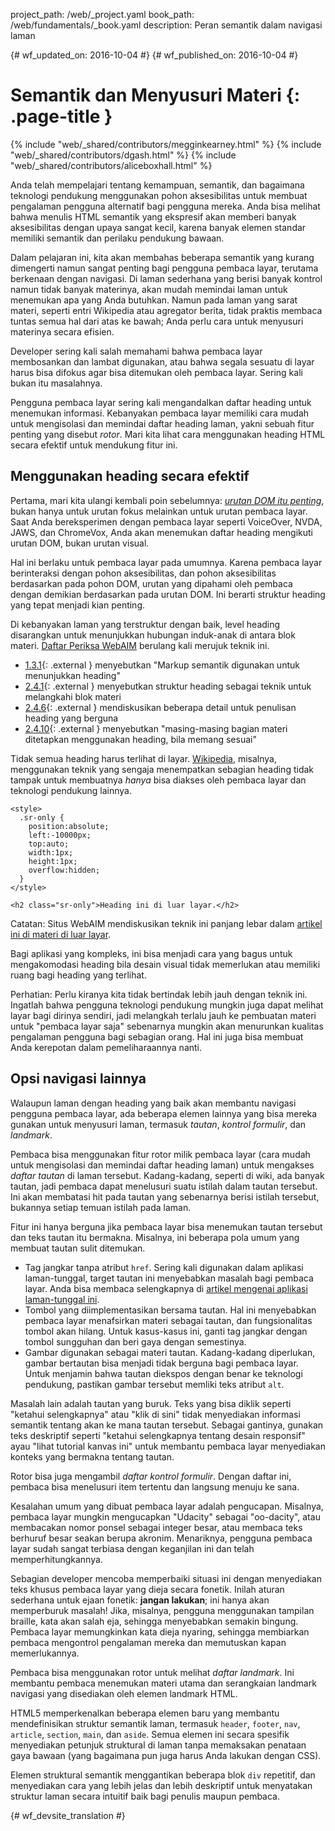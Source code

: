 project_path: /web/_project.yaml
book_path: /web/fundamentals/_book.yaml
description: Peran semantik dalam navigasi laman


{# wf_updated_on: 2016-10-04 #}
{# wf_published_on: 2016-10-04 #}

# Semantik dan Menyusuri Materi {: .page-title }

{% include "web/_shared/contributors/megginkearney.html" %}
{% include "web/_shared/contributors/dgash.html" %}
{% include "web/_shared/contributors/aliceboxhall.html" %}



Anda telah mempelajari tentang kemampuan, semantik, dan bagaimana teknologi pendukung menggunakan
pohon aksesibilitas untuk membuat pengalaman pengguna alternatif bagi pengguna mereka.
Anda bisa melihat bahwa menulis HTML semantik yang ekspresif akan memberi banyak
aksesibilitas dengan upaya sangat kecil, karena banyak elemen standar memiliki
semantik dan perilaku pendukung bawaan.

Dalam pelajaran ini, kita akan membahas beberapa semantik yang kurang dimengerti namun sangat penting bagi
pengguna pembaca layar, terutama berkenaan dengan navigasi. Di laman sederhana yang berisi
banyak kontrol namun tidak banyak materinya, akan mudah memindai laman untuk menemukan
apa yang Anda butuhkan. Namun pada laman yang sarat materi, seperti entri Wikipedia atau
agregator berita, tidak praktis membaca tuntas semua hal dari atas ke bawah; Anda
perlu cara untuk menyusuri materinya secara efisien.

Developer sering kali salah memahami bahwa pembaca layar membosankan dan lambat
digunakan, atau bahwa segala sesuatu di layar harus bisa difokus agar bisa ditemukan
oleh pembaca layar. Sering kali bukan itu masalahnya.

Pengguna pembaca layar sering kali mengandalkan daftar heading untuk menemukan informasi. Kebanyakan
pembaca layar memiliki cara mudah untuk mengisolasi dan memindai daftar heading laman, yakni sebuah
fitur penting yang disebut *rotor*. Mari kita lihat cara menggunakan heading HTML
secara efektif untuk mendukung fitur ini.

## Menggunakan heading secara efektif

Pertama, mari kita ulangi kembali poin sebelumnya: [*urutan DOM itu
penting*](/web/fundamentals/accessibility/focus/dom-order-matters), bukan hanya untuk
urutan fokus melainkan untuk urutan pembaca layar. Saat Anda bereksperimen dengan pembaca layar
seperti VoiceOver, NVDA, JAWS, dan ChromeVox, Anda akan menemukan daftar heading mengikuti
urutan DOM, bukan urutan visual.

Hal ini berlaku untuk pembaca layar pada umumnya. Karena pembaca layar berinteraksi dengan
pohon aksesibilitas, dan pohon aksesibilitas berdasarkan pada pohon DOM, urutan
yang dipahami oleh pembaca dengan demikian berdasarkan pada urutan DOM. Ini
berarti struktur heading yang tepat menjadi kian penting.

Di kebanyakan laman yang terstruktur dengan baik, level heading disarangkan untuk menunjukkan
hubungan induk-anak di antara blok materi. [Daftar Periksa
WebAIM](http://webaim.org/standards/wcag/checklist) berulang kali merujuk
teknik ini.

 - [1.3.1](http://webaim.org/standards/wcag/checklist#sc1.3.1){: .external }
   menyebutkan "Markup semantik digunakan untuk menunjukkan heading"
 - [2.4.1](http://webaim.org/standards/wcag/checklist#sc2.4.1){: .external }
   menyebutkan struktur heading sebagai teknik untuk melangkahi blok
   materi
 - [2.4.6](http://webaim.org/standards/wcag/checklist#sc2.4.6){: .external }
   mendiskusikan beberapa detail untuk penulisan heading yang berguna
 - [2.4.10](http://webaim.org/standards/wcag/checklist#sc2.4.10){: .external }
   menyebutkan "masing-masing bagian materi ditetapkan menggunakan heading,
   bila memang sesuai"

Tidak semua heading harus terlihat di layar.
[Wikipedia](https://www.wikipedia.org/), misalnya, menggunakan teknik yang
sengaja menempatkan sebagian heading tidak tampak untuk membuatnya
*hanya* bisa diakses oleh pembaca layar dan teknologi pendukung lainnya.

    <style>
      .sr-only {
        position:absolute;
        left:-10000px;
        top:auto;
        width:1px;
        height:1px;
        overflow:hidden;
      }
    </style>

    <h2 class="sr-only">Heading ini di luar layar.</h2>

Catatan: Situs WebAIM mendiskusikan teknik ini panjang lebar dalam [artikel
ini di materi di luar layar](http://webaim.org/techniques/css/invisiblecontent/).

Bagi aplikasi yang kompleks, ini bisa menjadi cara yang bagus untuk mengakomodasi heading bila
desain visual tidak memerlukan atau memiliki ruang bagi heading yang terlihat.

Perhatian: Perlu kiranya kita tidak bertindak lebih jauh dengan teknik ini. Ingatlah bahwa
pengguna teknologi pendukung mungkin juga dapat melihat layar bagi dirinya sendiri, jadi
melangkah terlalu jauh ke pembuatan materi untuk "pembaca layar saja" sebenarnya mungkin
akan menurunkan kualitas pengalaman pengguna bagi sebagian orang. Hal ini juga bisa membuat Anda kerepotan
dalam pemeliharaannya nanti.

## Opsi navigasi lainnya

Walaupun laman dengan heading yang baik akan membantu navigasi pengguna pembaca layar, ada
beberapa elemen lainnya yang bisa mereka gunakan untuk menyusuri laman, termasuk *tautan*, *kontrol
formulir*, dan *landmark*.

Pembaca bisa menggunakan fitur rotor milik pembaca layar (cara mudah untuk mengisolasi dan
memindai daftar heading laman) untuk mengakses *daftar tautan* di laman tersebut.
Kadang-kadang, seperti di wiki, ada banyak tautan, jadi pembaca dapat menelusuri suatu
istilah dalam tautan tersebut. Ini akan membatasi hit pada tautan yang sebenarnya berisi
istilah tersebut, bukannya setiap temuan istilah pada laman.

Fitur ini hanya berguna jika pembaca layar bisa menemukan tautan tersebut dan teks
tautan itu bermakna. Misalnya, ini beberapa pola umum yang membuat tautan
sulit ditemukan.

 - Tag jangkar tanpa atribut `href`. Sering kali digunakan dalam aplikasi
   laman-tunggal, target tautan ini menyebabkan masalah bagi pembaca layar. Anda bisa membaca
   selengkapnya di [artikel mengenai aplikasi laman-tunggal ini](http://neugierig.org/software/blog/2014/02/single-page-app-links.html).
 - Tombol yang diimplementasikan bersama tautan. Hal ini menyebabkan pembaca layar
   menafsirkan materi sebagai tautan, dan fungsionalitas tombol akan hilang. Untuk
   kasus-kasus ini, ganti tag jangkar dengan tombol sungguhan dan beri gaya
   dengan semestinya.
 - Gambar digunakan sebagai materi tautan. Kadang-kadang diperlukan, gambar bertautan bisa menjadi
   tidak berguna bagi pembaca layar. Untuk menjamin bahwa tautan diekspos dengan benar ke
   teknologi pendukung, pastikan gambar tersebut memliki teks atribut `alt`.

Masalah lain adalah tautan yang buruk. Teks yang bisa diklik seperti "ketahui selengkapnya" atau "klik
di sini" tidak menyediakan informasi semantik tentang akan ke mana tautan tersebut. Sebagai gantinya, gunakan
teks deskriptif seperti "ketahui selengkapnya tentang desain responsif" ayau "lihat
tutorial kanvas ini" untuk membantu pembaca layar menyediakan konteks yang bermakna tentang tautan.

Rotor bisa juga mengambil *daftar kontrol formulir*. Dengan daftar ini, pembaca bisa
menelusuri item tertentu dan langsung menuju ke sana.

Kesalahan umum yang dibuat pembaca layar adalah pengucapan. Misalnya, pembaca layar mungkin
mengucapkan "Udacity" sebagai "oo-dacity", atau membacakan nomor ponsel sebagai
integer besar, atau membaca teks berhuruf besar seakan berupa akronim.
Menariknya, pengguna pembaca layar sudah sangat terbiasa dengan keganjilan ini dan
telah memperhitungkannya.

Sebagian developer mencoba memperbaiki situasi ini dengan menyediakan teks khusus pembaca layar
yang dieja secara fonetik. Inilah aturan sederhana untuk ejaan fonetik:
**jangan lakukan**; ini hanya akan memperburuk masalah! Jika, misalnya, pengguna menggunakan
tampilan braille, kata akan salah eja, sehingga menyebabkan semakin
bingung. Pembaca layar memungkinkan kata dieja nyaring, sehingga membiarkan
pembaca mengontrol pengalaman mereka dan memutuskan kapan memerlukannya.

Pembaca bisa menggunakan rotor untuk melihat *daftar landmark*. Ini membantu pembaca
menemukan materi utama dan serangkaian landmark navigasi yang disediakan
oleh elemen landmark HTML.

HTML5 memperkenalkan beberapa elemen baru yang membantu mendefinisikan struktur semantik
laman, termasuk `header`, `footer`, `nav`, `article`, `section`, `main`, dan
`aside`. Semua elemen ini secara spesifik menyediakan petunjuk struktural di laman
tanpa memaksakan penataan gaya bawaan (yang bagaimana pun juga harus Anda lakukan dengan CSS).

Elemen struktural semantik menggantikan beberapa blok `div` repetitif, dan
menyediakan cara yang lebih jelas dan lebih deskriptif untuk menyatakan struktur laman secara intuitif
baik bagi penulis maupun pembaca.




{# wf_devsite_translation #}
